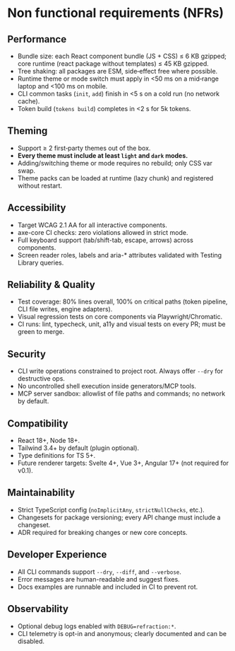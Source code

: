 # Non functional requirements (NFRs)

## Performance
- Bundle size: each React component bundle (JS + CSS) ≤ 6 KB gzipped; core runtime (react package without templates) ≤ 45 KB gzipped.
- Tree shaking: all packages are ESM, side‑effect free where possible.
- Runtime theme or mode switch must apply in <50 ms on a mid‑range laptop and <100 ms on mobile.
- CLI common tasks (`init`, `add`) finish in <5 s on a cold run (no network cache).
- Token build (`tokens build`) completes in <2 s for 5k tokens.

## Theming
- Support ≥ 2 first‑party themes out of the box.
- **Every theme must include at least `light` and `dark` modes.**
- Adding/switching theme or mode requires no rebuild; only CSS var swap.
- Theme packs can be loaded at runtime (lazy chunk) and registered without restart.

## Accessibility
- Target WCAG 2.1 AA for all interactive components.
- axe-core CI checks: zero violations allowed in strict mode.
- Full keyboard support (tab/shift-tab, escape, arrows) across components.
- Screen reader roles, labels and aria-* attributes validated with Testing Library queries.

## Reliability & Quality
- Test coverage: 80% lines overall, 100% on critical paths (token pipeline, CLI file writes, engine adapters).
- Visual regression tests on core components via Playwright/Chromatic.
- CI runs: lint, typecheck, unit, a11y and visual tests on every PR; must be green to merge.

## Security
- CLI write operations constrained to project root. Always offer `--dry` for destructive ops.
- No uncontrolled shell execution inside generators/MCP tools.
- MCP server sandbox: allowlist of file paths and commands; no network by default.

## Compatibility
- React 18+, Node 18+.
- Tailwind 3.4+ by default (plugin optional).
- Type definitions for TS 5+.
- Future renderer targets: Svelte 4+, Vue 3+, Angular 17+ (not required for v0.1).

## Maintainability
- Strict TypeScript config (`noImplicitAny`, `strictNullChecks`, etc.).
- Changesets for package versioning; every API change must include a changeset.
- ADR required for breaking changes or new core concepts.

## Developer Experience
- All CLI commands support `--dry`, `--diff`, and `--verbose`.
- Error messages are human-readable and suggest fixes.
- Docs examples are runnable and included in CI to prevent rot.

## Observability
- Optional debug logs enabled with `DEBUG=refraction:*`.
- CLI telemetry is opt-in and anonymous; clearly documented and can be disabled.
